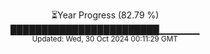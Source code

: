 <p align="center">
⏳Year Progress (82.79 %)<br>
████████████████████████▁▁▁▁▁▁ <br>
<sub>Updated: Wed, 30 Oct 2024 00:11:29 GMT</sub>
</p>

